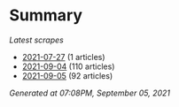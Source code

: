 # Summary
*Latest scrapes*
* [2021-07-27](https://github.com/nuuuwan/news_lk/blob/data/news_lk.2021-07-27.json) (1 articles)
* [2021-09-04](https://github.com/nuuuwan/news_lk/blob/data/news_lk.2021-09-04.json) (110 articles)
* [2021-09-05](https://github.com/nuuuwan/news_lk/blob/data/news_lk.2021-09-05.json) (92 articles)

*Generated at 07:08PM, September 05, 2021*